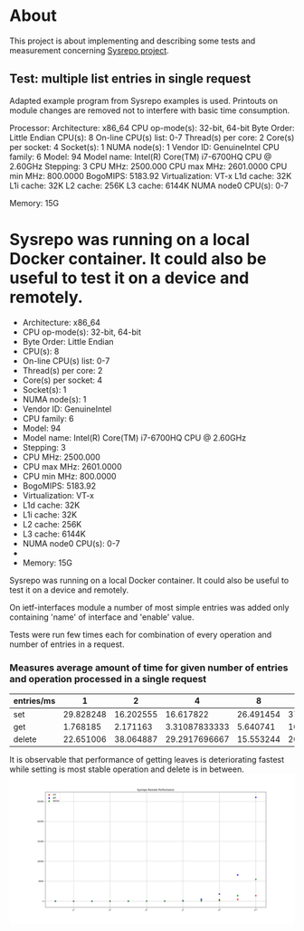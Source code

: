 # About
This project is about implementing and describing some tests and measurement concerning [Sysrepo project](http://www.sysrepo.org).


## Test: multiple list entries in single request
Adapted example program from Sysrepo examples is used. Printouts on module
changes are removed not to interfere with basic time consumption.

Processor:
Architecture:          x86_64
CPU op-mode(s):        32-bit, 64-bit
Byte Order:            Little Endian
CPU(s):                8
On-line CPU(s) list:   0-7
Thread(s) per core:    2
Core(s) per socket:    4
Socket(s):             1
NUMA node(s):          1
Vendor ID:             GenuineIntel
CPU family:            6
Model:                 94
Model name:            Intel(R) Core(TM) i7-6700HQ CPU @ 2.60GHz
Stepping:              3
CPU MHz:               2500.000
CPU max MHz:           2601.0000
CPU min MHz:           800.0000
BogoMIPS:              5183.92
Virtualization:        VT-x
L1d cache:             32K
L1i cache:             32K
L2 cache:              256K
L3 cache:              6144K
NUMA node0 CPU(s):     0-7

Memory: 15G

Sysrepo was running on a local Docker container. It could also be useful to test it on a device and remotely.
=======
* Architecture:          x86_64
* CPU op-mode(s):        32-bit, 64-bit
* Byte Order:            Little Endian
* CPU(s):                8
* On-line CPU(s) list:   0-7
* Thread(s) per core:    2
* Core(s) per socket:    4
* Socket(s):             1
* NUMA node(s):          1
* Vendor ID:             GenuineIntel
* CPU family:            6
* Model:                 94
* Model name:            Intel(R) Core(TM) i7-6700HQ CPU @ 2.60GHz
* Stepping:              3
* CPU MHz:               2500.000
* CPU max MHz:           2601.0000
* CPU min MHz:           800.0000
* BogoMIPS:              5183.92
* Virtualization:        VT-x
* L1d cache:             32K
* L1i cache:             32K
* L2 cache:              256K
* L3 cache:              6144K
* NUMA node0 CPU(s):     0-7
*
* Memory: 15G

Sysrepo was running on a local Docker container. It could also be useful to test
it on a device and remotely.


On ietf-interfaces module a number of most simple entries was added only
containing 'name' of interface and 'enable' value.

Tests were run few times each for combination of every operation and number of
entries in a request.

### Measures average amount of time for given number of entries and operation  processed in a single request

| entries/ms | 	1	| 2	| 4	| 8	| 16 | 32 | 64 | 128 | 256 | 512 | 1024 | 2048 |
| ---------- | -----|---|---|---|----|----|----|-----|-----|-----|------|------|
| set | 29.828248 | 16.202555 | 16.617822 | 26.491454 | 37.980052 | 27.7456426667 | 28.38218 | 48.7050303333 | 92.3466303333 | 177.184213 | 454.813572 | 1420.526593 |
| get | 1.768185 | 2.171163 | 3.31087833333 | 5.640741 | 10.9224743333 | 24.0813563333 | 55.6608143333 | 149.439873 | 490.498112333 | 1818.744884 | 6598.24484633 | 26037.3821507 |
| delete | 22.651006 | 38.064887 | 29.2917696667 | 15.553244 | 20.807633 | 29.351339 | 38.4092673333 | 49.784648 | 108.831738333 | 373.296678 | 1397.51568633 | 5476.05380733 |
 
It is observable that performance of getting leaves is deteriorating fastest
while setting is most stable operation and delete is in
between.
![TestImg](/res/img/sysrepo_remote_perf_1.png)

